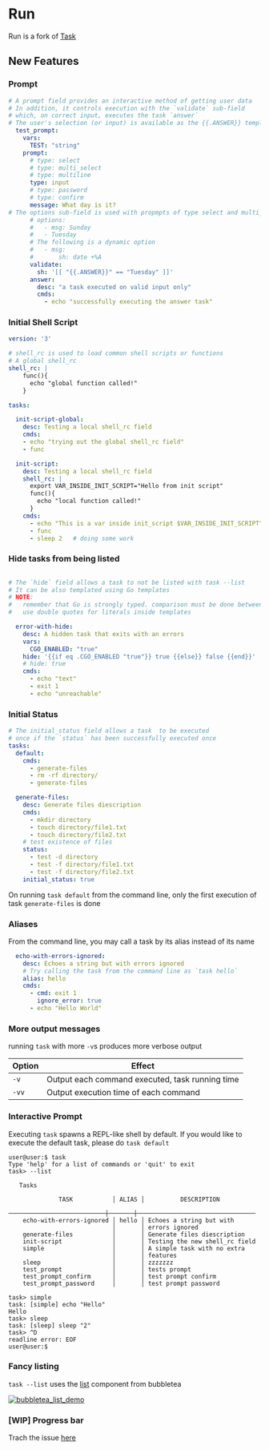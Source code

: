 # Run

Run is a fork of [Task](https://github.com/go-task/task)

## New Features

### Prompt

```yaml
# A prompt field provides an interactive method of getting user data
# In addition, it controls execution with the `validate` sub-field
# which, on correct input, executes the task `answer`
# The user's selection (or input) is available as the {{.ANSWER}} template variable
  test_prompt:
    vars:
      TEST: "string"
    prompt:
      # type: select
      # type: multi_select
      # type: multiline
      type: input
      # type: password
      # type: confirm
      message: What day is it?
# The options sub-field is used with propmpts of type select and multi_select
      # options:
      #   - msg: Sunday
      #   - Tuesday
      # The following is a dynamic option
      #   - msg:
      #       sh: date +%A
      validate:
        sh: '[[ "{{.ANSWER}}" == "Tuesday" ]]'
      answer:
        desc: "a task executed on valid input only"
        cmds:
          - echo "successfully executing the answer task"
```

### Initial Shell Script
```yaml
version: '3'

# shell_rc is used to load common shell scripts or functions
# A global shell_rc
shell_rc: |
    func(){
      echo "global function called!"
    }

tasks:

  init-script-global:
    desc: Testing a local shell_rc field
    cmds:
    - echo "trying out the global shell_rc field"
    - func

  init-script:
    desc: Testing a local shell_rc field
    shell_rc: |
      export VAR_INSIDE_INIT_SCRIPT="Hello from init script"
      func(){
        echo "local function called!"
      }
    cmds:
      - echo "This is a var inside init_script $VAR_INSIDE_INIT_SCRIPT"
      - func
      - sleep 2   # doing some work
```
### Hide tasks from being listed
```yaml

# The `hide` field allows a task to not be listed with task --list
# It can be also templated using Go templates
# NOTE: 
#   remember that Go is strongly typed. comparison must be done between equal types
#   use double quotes for literals inside templates

  error-with-hide:
    desc: A hidden task that exits with an errors
    vars:
      CGO_ENABLED: "true"
    hide: '{{if eq .CGO_ENABLED "true"}} true {{else}} false {{end}}'
    # hide: true
    cmds:
      - echo "text"
      - exit 1
      - echo "unreachable"
  ```
### Initial Status
```yaml
# The initial_status field allows a task  to be executed 
# once if the `status` has been successfully executed once
tasks:
  default:
    cmds:
      - generate-files
      - rm -rf directory/
      - generate-files

  generate-files:
    desc: Generate files diescription
    cmds:
      - mkdir directory
      - touch directory/file1.txt
      - touch directory/file2.txt
    # test existence of files
    status:
      - test -d directory
      - test -f directory/file1.txt
      - test -f directory/file2.txt
    initial_status: true

```
On running `task default` from the command line, only the first execution of task `generate-files` is done
### Aliases
From the command line, you may call a task by its alias instead of its name
```yaml
  echo-with-errors-ignored:
    desc: Echoes a string but with errors ignored
    # Try calling the task from the command line as `task hello`
    alias: hello
    cmds:
      - cmd: exit 1
        ignore_error: true
      - echo "Hello World"
```

### More output messages
running `task` with more `-v`s produces more verbose output

| Option   | Effect    |
|--------------- | --------------- |
| `-v`   | Output each command executed, task running time   |
| `-vv`   | Output execution time of each command |


### Interactive Prompt
Executing `task` spawns a REPL-like shell by default. If you would like to execute the default task, please do `task default`
```
user@user:$ task
Type 'help' for a list of commands or 'quit' to exit 
task> --list

   Tasks                                                                      
                                                                              
              TASK           │ ALIAS │          DESCRIPTION                   
  ───────────────────────────┼───────┼─────────────────────────────────       
    echo-with-errors-ignored │ hello │ Echoes a string but with               
                             │       │ errors ignored                         
    generate-files           │       │ Generate files diescription            
    init-script              │       │ Testing the new shell_rc field         
    simple                   │       │ A simple task with no extra            
                             │       │ features                               
    sleep                    │       │ zzzzzzz                                
    test_prompt              │       │ tests prompt                           
    test_prompt_confirm      │       │ test prompt confirm                    
    test_prompt_password     │       │ test prompt password                   

task> simple
task: [simple] echo "Hello"
Hello
task> sleep
task: [sleep] sleep "2"
task> ^D
readline error: EOF
user@user:$ 
```

### Fancy listing
`task --list` uses the [list](https://github.com/charmbracelet/bubbles#list) component from bubbletea

[![bubbletea_list_demo](https://asciinema.org/a/sem2Ac3yZIUJ03HTMHyOEOq7I)](https://asciinema.org/a/sem2Ac3yZIUJ03HTMHyOEOq7I)

### [WIP] Progress bar
Trach the issue [here](https://github.com/charmbracelet/bubbletea/issues/179)
